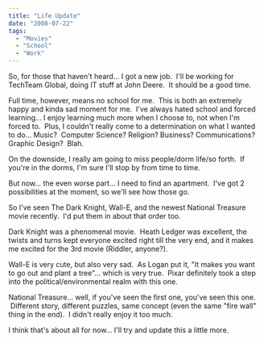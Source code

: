 ```yaml
---
title: "Life Update"
date: "2008-07-22"
tags:
  - "Movies"
  - "School"
  - "Work"
---
```


So, for those that haven't heard... I got a new job.  I'll be working for TechTeam Global, doing IT stuff at John Deere.  It should be a good time.

Full time, however, means no school for me.  This is both an extremely happy and kinda sad moment for me.  I've always hated school and forced learning... I enjoy learning much more when I choose to, not when I'm forced to.  Plus, I couldn't really come to a determination on what I wanted to do... Music?  Computer Science? Religion? Business? Communications? Graphic Design?  Blah.

On the downside, I really am going to miss people/dorm life/so forth.  If you're in the dorms, I'm sure I'll stop by from time to time.

But now... the even worse part... I need to find an apartment.  I've got 2 possibilities at the moment, so we'll see how those go.

So I've seen The Dark Knight, Wall-E, and the newest National Treasure movie recently.  I'd put them in about that order too.

Dark Knight was a phenomenal movie.  Heath Ledger was excellent, the twists and turns kept everyone excited right till the very end, and it makes me excited for the 3rd movie (Riddler, anyone?).

Wall-E is very cute, but also very sad.  As Logan put it, "It makes you want to go out and plant a tree"... which is very true.  Pixar definitely took a step into the political/environmental realm with this one.

National Treasure... well, if you've seen the first one, you've seen this one.  Different story, different puzzles, same concept (even the same "fire wall" thing in the end).  I didn't really enjoy it too much.

I think that's about all for now... I'll try and update this a little more.
